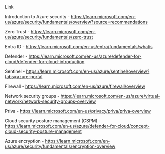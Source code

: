 Link

Introduction to Azure security - https://learn.microsoft.com/en-us/azure/security/fundamentals/overview?source=recommendations

Zero Trust - https://learn.microsoft.com/en-us/azure/security/fundamentals/zero-trust

Entra ID - https://learn.microsoft.com/en-us/entra/fundamentals/whatis

Defender - https://learn.microsoft.com/en-us/azure/defender-for-cloud/defender-for-cloud-introduction

Sentinel - https://learn.microsoft.com/en-us/azure/sentinel/overview?tabs=azure-portal

Firewall - https://learn.microsoft.com/en-us/azure/firewall/overview

Network security groups - https://learn.microsoft.com/en-us/azure/virtual-network/network-security-groups-overview

Priva - https://learn.microsoft.com/en-us/privacy/priva/priva-overview

Cloud security posture management (CSPM) - https://learn.microsoft.com/en-us/azure/defender-for-cloud/concept-cloud-security-posture-management

Azure encryption - https://learn.microsoft.com/en-us/azure/security/fundamentals/encryption-overview
